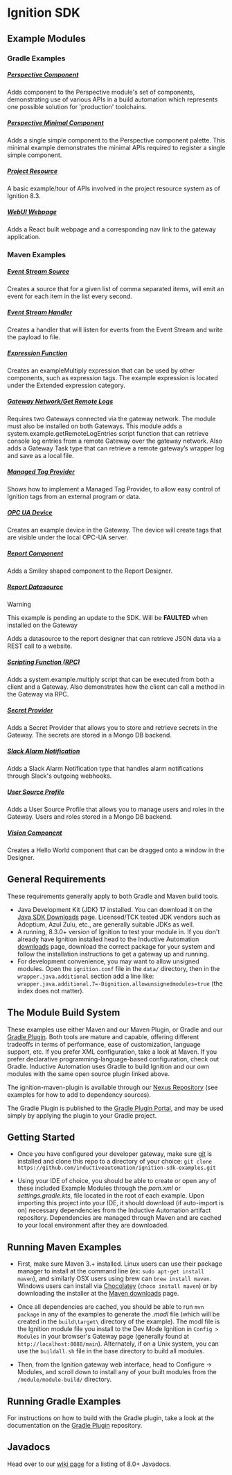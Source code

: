 # Ignition SDK

## Example Modules

### Gradle Examples

##### [Perspective Component](perspective-component)
Adds component to the Perspective module's set of components, demonstrating use of various APIs in a build automation which represents one possible solution for 'production' toolchains.

##### [Perspective Minimal Component](perspective-component-minimal)
Adds a single simple component to the Perspective component palette.  This minimal example demonstrates the minimal APIs required to register a single simple component.

##### [Project Resource](project-resource)
A basic example/tour of APIs involved in the project resource system as of Ignition 8.3.

##### [WebUI Webpage](webui-webpage)
Adds a React built webpage and a corresponding nav link to the gateway application.

### Maven Examples

##### [Event Stream Source](event-stream-source)
Creates a source that for a given list of comma separated items, will emit an event for each item in the list every second.

##### [Event Stream Handler](event-stream-handler)
Creates a handler that will listen for events from the Event Stream and write the payload to file.

##### [Expression Function](expression-function)
Creates an exampleMultiply expression that can be used by other components, such as expression tags. The example expression is located under the Extended expression category.

##### [Gateway Network/Get Remote Logs](gateway-network-function)
Requires two Gateways connected via the gateway network. The module must also be installed on both Gateways. This module adds a system.example.getRemoteLogEntries script function that can retrieve console log entries from a remote Gateway over the gateway network. Also adds a Gateway Task type that can retrieve a remote gateway’s wrapper log and save as a local file.

##### [Managed Tag Provider](managed-tag-provider)
Shows how to implement a Managed Tag Provider, to allow easy control of Ignition tags from an external program or data.

##### [OPC UA Device](opc-ua-device)
Creates an example device in the Gateway. The device will create tags that are visible under the local OPC-UA server.

##### [Report Component](report-component)
Adds a Smiley shaped component to the Report Designer.

##### [Report Datasource](report-datasource)
> [!WARNING]
> This example is pending an update to the SDK. Will be **FAULTED** when installed on the Gateway

Adds a datasource to the report designer that can retrieve JSON data via a REST call to a website.

##### [Scripting Function (RPC)](scripting-function)
Adds a system.example.multiply script that can be executed from both a client and a Gateway. Also demonstrates how the client can call a method in the Gateway via RPC.

##### [Secret Provider](secret-provider)
Adds a Secret Provider that allows you to store and retrieve secrets in the Gateway. The secrets are stored in a Mongo DB backend.

##### [Slack Alarm Notification](slack-alarm-notification)
Adds a Slack Alarm Notification type that handles alarm notifications through Slack's outgoing webhooks.

##### [User Source Profile](user-source-profile)
Adds a User Source Profile that allows you to manage users and roles in the Gateway. Users and roles stored in a Mongo DB backend.

##### [Vision Component](vision-component)
Creates a Hello World component that can be dragged onto a window in the Designer.

## General Requirements

These requirements generally apply to both Gradle and Maven build tools.

* Java Development Kit (JDK) 17 installed. You can download it on the [Java SDK Downloads](http://www.oracle.com/technetwork/java/javase/downloads/index-jsp-138363.html) page.  Licensed/TCK tested JDK vendors such as Adoptium, Azul Zulu, etc., are generally suitable JDKs as well.
* A running, 8.3.0+ version of Ignition to test your module in. If you don't already have Ignition installed head to the Inductive Automation [downloads](https://www.inductiveautomation.com/downloads/) page, download the correct package for your system and follow the installation instructions to get a gateway up and running.
* For development convenience, you may want to allow unsigned modules. Open the `ignition.conf` file in the `data/` directory, then in the `wrapper.java.additional` section add a line like: `wrapper.java.additional.7=-Dignition.allowunsignedmodules=true` (the index does not matter).

## The Module Build System

These examples use either Maven and our Maven Plugin, or Gradle and our [Gradle Plugin](https://github.com/inductiveautomation/ignition-module-tools).  Both tools are mature and capable, offering different tradeoffs in terms of performance, ease of customization, language support, etc.  If you prefer XML configuration, take a look at Maven.  If you prefer declarative programming-language-based configuration, check out Gradle.  Inductive Automation uses Gradle to build Ignition and our own modules with the same open source plugin linked above.

The ignition-maven-plugin is available through our [Nexus Repository](https://nexus.inductiveautomation.com/repository/inductiveautomation-releases/) (see examples for how to add to dependency sources).

The Gradle Plugin is published to the [Gradle Plugin Portal](https://plugins.gradle.org/plugin/io.ia.sdk.modl), and may be used simply by applying the plugin to your Gradle project.

## Getting Started

* Once you have configured your developer gateway, make sure [git](https://git-scm.com/downloads) is installed and clone this repo to a directory of your choice:
  `git clone https://github.com/inductiveautomation/ignition-sdk-examples.git`

* Using your IDE of choice, you should be able to create or open any of these included Example Modules through the _pom.xml_ or _settings.gradle.kts_, file located in the root of each example.  Upon importing this project into your IDE, it should download (if auto-import is on) necessary dependencies from the Inductive Automation artifact repository. Dependencies are managed through Maven and are cached to your local environment after they are downloaded.

## Running Maven Examples

* First, make sure Maven 3.+ installed. Linux users can use their package manager to install at the command line (ex: `sudo apt-get install maven`), and similarly OSX users using brew can `brew install maven`. Windows users can install via [Chocolatey](https://chocolatey.org/) (`choco install maven`) or by downloading the installer at the [Maven downloads](http://maven.apache.org/download.cgi_) page.

* Once all dependencies are cached, you should be able to run `mvn package` in any of the examples to generate the *.modl* file (which will be created in the `build\target\` directory of the example).  The modl file is the Ignition module file you install to the Dev Mode Ignition in `Config > Modules` in your browser's Gateway page (generally found at `http://localhost:8088/main`). Alternately, if on a Unix system, you can use the `buildall.sh` file in the base directory to build all modules.

* Then, from the Ignition gateway web interface, head to Configure -> Modules, and scroll down to install any of your built modules from the `/module/module-build/` directory.

## Running Gradle Examples

For instructions on how to build with the Gradle plugin, take a look at the documentation on the [Gradle Plugin](https://github.com/inductiveautomation/ignition-module-tools/tree/master/gradle-module-plugin) repository.

## Javadocs
Head over to our [wiki page](https://github.com/inductiveautomation/ignition-sdk-examples/wiki/Javadocs-&-Notable-Api-Changes) for a listing of 8.0+ Javadocs.
